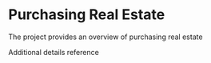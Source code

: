 # Purchasing Real Estate

The project provides an overview of purchasing real estate

Additional details reference 

